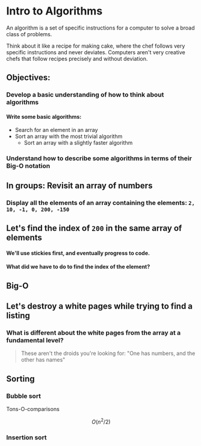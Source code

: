 # Intro to Algorithms

An algorithm is a set of specific instructions for a computer to solve a
broad class of problems.

Think about it like a recipe for making cake, where the chef follows
very specific instructions and never deviates. Computers aren't very
creative chefs that follow recipes precisely and without deviation.

## Objectives:

### Develop a basic understanding of how to think about algorithms

#### Write some basic algorithms:

* Search for an element in an array
* Sort an array with the most trivial algorithm
  * Sort an array with a slightly faster algorithm

### Understand how to describe some algorithms in terms of their Big-O notation

## In groups: Revisit an array of numbers

### Display all the elements of an array containing the elements: `2, 10, -1, 0, 200, -150`

## Let's find the index of `200` in the same array of elements

#### We'll use stickies first, and eventually progress to code.

#### What did we have to do to find the index of the element? 

## Big-O

## Let's destroy a white pages while trying to find a listing

### What is different about the white pages from the array at a fundamental level?
> These aren't the droids you're looking for:
> "One has numbers, and the other has names"

## Sorting

### Bubble sort

Tons-O-comparisons

$$
O(n^2/2)
$$

### Insertion sort
